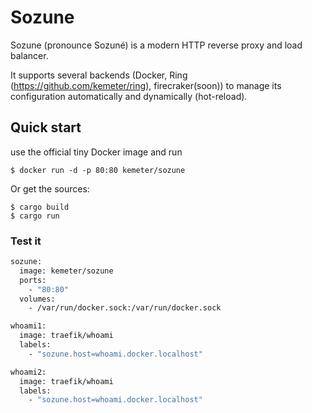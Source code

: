 Sozune
====

Sozune (pronounce Sozuné) is a modern HTTP reverse proxy and load balancer.

It supports several backends (Docker, Ring (https://github.com/kemeter/ring), firecraker(soon)) to manage its configuration automatically and dynamically (hot-reload).

## Quick start

use the official tiny Docker image and run

    $ docker run -d -p 80:80 kemeter/sozune

Or get the sources:

    $ cargo build
    $ cargo run


### Test it
```bash 
sozune:
  image: kemeter/sozune
  ports:
    - "80:80"
  volumes:
    - /var/run/docker.sock:/var/run/docker.sock

whoami1:
  image: traefik/whoami
  labels:
    - "sozune.host=whoami.docker.localhost"

whoami2:
  image: traefik/whoami
  labels:
    - "sozune.host=whoami.docker.localhost"

```
